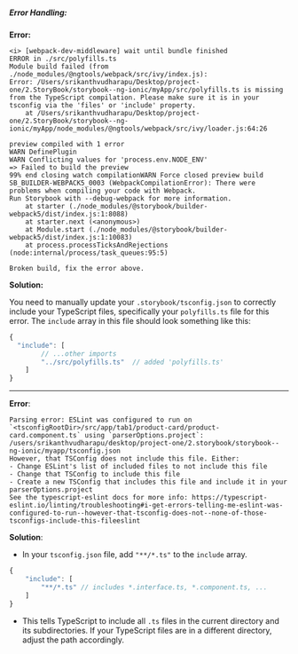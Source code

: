 
##### Error Handling:

**Error:**
```
<i> [webpack-dev-middleware] wait until bundle finished
ERROR in ./src/polyfills.ts
Module build failed (from ./node_modules/@ngtools/webpack/src/ivy/index.js):
Error: /Users/srikanthvudharapu/Desktop/project-one/2.StoryBook/storybook--ng-ionic/myApp/src/polyfills.ts is missing from the TypeScript compilation. Please make sure it is in your tsconfig via the 'files' or 'include' property.
    at /Users/srikanthvudharapu/Desktop/project-one/2.StoryBook/storybook--ng-ionic/myApp/node_modules/@ngtools/webpack/src/ivy/loader.js:64:26

preview compiled with 1 error
WARN DefinePlugin
WARN Conflicting values for 'process.env.NODE_ENV'
=> Failed to build the preview
99% end closing watch compilationWARN Force closed preview build
SB_BUILDER-WEBPACK5_0003 (WebpackCompilationError): There were problems when compiling your code with Webpack.
Run Storybook with --debug-webpack for more information.
    at starter (./node_modules/@storybook/builder-webpack5/dist/index.js:1:8088)
    at starter.next (<anonymous>)
    at Module.start (./node_modules/@storybook/builder-webpack5/dist/index.js:1:10083)
    at process.processTicksAndRejections (node:internal/process/task_queues:95:5)

Broken build, fix the error above.
```

**Solution:**

You need to manually update your `.storybook/tsconfig.json` to correctly include your TypeScript files, specifically your `polyfills.ts` file for this error. The `include` array in this file should look something like this:

```js
{
  "include": [
		// ...other imports
		"../src/polyfills.ts"  // added 'polyfills.ts'
	]
}
```

---

**Error**:

```
Parsing error: ESLint was configured to run on `<tsconfigRootDir>/src/app/tab1/product-card/product-card.component.ts` using `parserOptions.project`: /users/srikanthvudharapu/desktop/project-one/2.storybook/storybook--ng-ionic/myapp/tsconfig.json
However, that TSConfig does not include this file. Either:
- Change ESLint's list of included files to not include this file
- Change that TSConfig to include this file
- Create a new TSConfig that includes this file and include it in your parserOptions.project
See the typescript-eslint docs for more info: https://typescript-eslint.io/linting/troubleshooting#i-get-errors-telling-me-eslint-was-configured-to-run--however-that-tsconfig-does-not--none-of-those-tsconfigs-include-this-fileeslint
```

**Solution**:
- In your `tsconfig.json` file, add `"**/*.ts"` to the `include` array.
```js
{
    "include": [
        "**/*.ts" // includes *.interface.ts, *.component.ts, ...
    ]
}
```
- This tells TypeScript to include all `.ts` files in the current directory and its subdirectories. If your TypeScript files are in a different directory, adjust the path accordingly.


